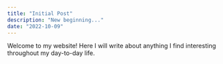 ```yaml
---
title: "Initial Post"
description: "New beginning..."
date: "2022-10-09"
---
```


Welcome to my website! Here I will write about anything
I find interesting throughout my day-to-day life.
